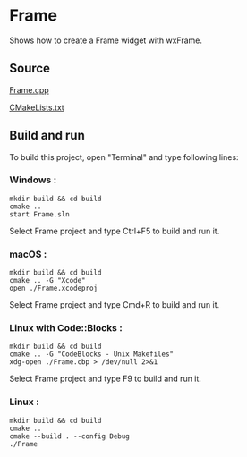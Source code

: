 # Frame

Shows how to create a Frame widget with wxFrame.

## Source

[Frame.cpp](Frame.cpp)

[CMakeLists.txt](CMakeLists.txt)

## Build and run

To build this project, open "Terminal" and type following lines:

### Windows :

``` shell
mkdir build && cd build
cmake .. 
start Frame.sln
```

Select Frame project and type Ctrl+F5 to build and run it.

### macOS :

``` shell
mkdir build && cd build
cmake .. -G "Xcode"
open ./Frame.xcodeproj
```

Select Frame project and type Cmd+R to build and run it.

### Linux with Code::Blocks :

``` shell
mkdir build && cd build
cmake .. -G "CodeBlocks - Unix Makefiles"
xdg-open ./Frame.cbp > /dev/null 2>&1
```

Select Frame project and type F9 to build and run it.

### Linux :

``` shell
mkdir build && cd build
cmake .. 
cmake --build . --config Debug
./Frame
```
